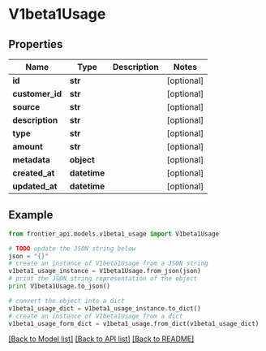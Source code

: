 # V1beta1Usage


## Properties
Name | Type | Description | Notes
------------ | ------------- | ------------- | -------------
**id** | **str** |  | [optional] 
**customer_id** | **str** |  | [optional] 
**source** | **str** |  | [optional] 
**description** | **str** |  | [optional] 
**type** | **str** |  | [optional] 
**amount** | **str** |  | [optional] 
**metadata** | **object** |  | [optional] 
**created_at** | **datetime** |  | [optional] 
**updated_at** | **datetime** |  | [optional] 

## Example

```python
from frontier_api.models.v1beta1_usage import V1beta1Usage

# TODO update the JSON string below
json = "{}"
# create an instance of V1beta1Usage from a JSON string
v1beta1_usage_instance = V1beta1Usage.from_json(json)
# print the JSON string representation of the object
print V1beta1Usage.to_json()

# convert the object into a dict
v1beta1_usage_dict = v1beta1_usage_instance.to_dict()
# create an instance of V1beta1Usage from a dict
v1beta1_usage_form_dict = v1beta1_usage.from_dict(v1beta1_usage_dict)
```
[[Back to Model list]](../README.md#documentation-for-models) [[Back to API list]](../README.md#documentation-for-api-endpoints) [[Back to README]](../README.md)


